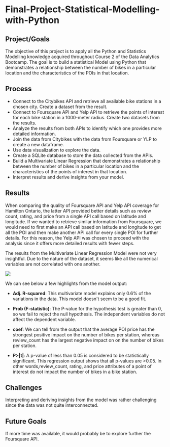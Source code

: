 # Final-Project-Statistical-Modelling-with-Python

## Project/Goals

The objective of this project is to apply all the Python and Statistics Modelling knowledge acquired throughout Course 2 of the Data Analytics Bootcamp.
The goal is to build a statistical Model using Python that demonstrates a relationship between the number of bikes in a particular location and the characteristics of the POIs in that location.

## Process

- Connect to the Citybikes API and retrieve all available bike stations in a chosen city. Create a dataset from the result.
- Connect to Foursquare API and Yelp API to retrieve the points of interest for each bike station in a 1000-meter radius. Create two datasets from the results.
- Analyze the results from both APIs to identify which one provides more detailed information.
- Join the data from Citybikes with the data from Foursquare or YLP to create a new dataframe.
- Use data visualization to explore the data.
- Create a SQLite database to store the data collected from the APIs.
- Build a Multivariate Linear Regression that demonstrates a relationship between the number of bikes in a particular location and the characteristics of the points of interest in that location.
- Interpret results and derive insights from your model.

## Results

When comparing the quality of Foursquare API and Yelp API coverage for Hamilton Ontario, the latter API provided better details such as review count, rating, and price from a single API call based on latitude and longitude. If we wanted to retrieve similar information from Foursquare, we would need to first make an API call based on latitude and longitude to get all the POI and then make another API call for every single POI for further details. For this reason, the Yelp API was chosen to proceed with the analysis since it offers more detailed results with fewer steps.

The results from the Multivariate Linear Regression Model were not very insightful. Due to the nature of the dataset, it seems like all the numerical variables are not correlated with one another.

![](https://res.cloudinary.com/dnfecsurp/image/upload/v1701968731/python-project-lhl/OLS_Regression_Results_g6ikgr.png)

We can see below a few highlights from the model output:

- **Adj. R-squared**: This multivariate model explains only 0.6% of the variations in the data. This model doesn't seem to be a good fit.

- **Prob (F-statistic)**: The P-value for the hypothesis test is greater than 0, so we fail to reject the null hypothesis. The independent variables do not affect the dependent variable.
    
- **coef**: We can tell from the output that the average POI price has the strongest positive impact on the number of bikes per station, whereas review_count has the largest negative impact on on the number of bikes per station.

- **P>|t|**: A p-value of less than 0.05 is considered to be statistically significant. This regression output shows that all p-values are >0.05. In other words,review_count, rating, and price attributes of a point of interest do not impact the number of bikes in a bike station.

## Challenges 

Interpreting and deriving insights from the model was rather challenging since the data was not quite interconnected.

## Future Goals

If more time was available, it would probably be to explore further the Foursquare API.

